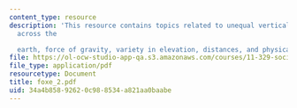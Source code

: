 ```yaml
---
content_type: resource
description: 'This resource contains topics related to unequal vertical elevation
  across the

  earth, force of gravity, variety in elevation, distances, and physical elevation.'
file: https://ol-ocw-studio-app-qa.s3.amazonaws.com/courses/11-329-social-theory-and-the-city-fall-2005/34a4b85892620c988534a821aa0baabe_foxe_2.pdf
file_type: application/pdf
resourcetype: Document
title: foxe_2.pdf
uid: 34a4b858-9262-0c98-8534-a821aa0baabe
---
```

